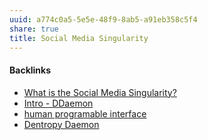 ```yaml
---
uuid: a774c0a5-5e5e-48f9-8ab5-a91eb358c5f4
share: true
title: Social Media Singularity
---
```

#### Backlinks

* [What is the Social Media Singularity?](/689ab726-0af1-4fc8-826d-216ff577c30f)
* [Intro - DDaemon](/3aac9f98-9264-4093-8402-be32de0295cb)
* [human programable interface](/2828367d-4d62-487d-b582-52732d82b228)
* [Dentropy Daemon](/15c66694-3dc9-4115-afb8-887a6e52ffea)